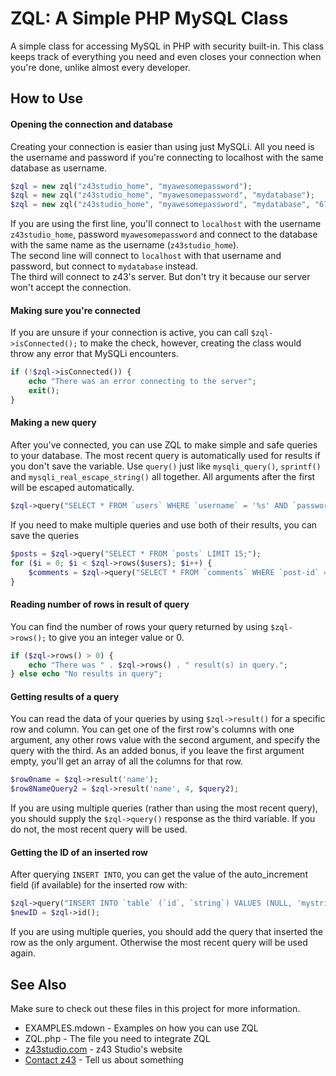 ZQL: A Simple PHP MySQL Class
=========

A simple class for accessing MySQL in PHP with security built-in. This class keeps track of everything you need and even closes your connection when you're done, unlike almost every developer.

How to Use
----------

#### Opening the connection and database

Creating your connection is easier than using just MySQLi. All you need is the username and password if you're connecting to localhost with the same database as username.

```php
$zql = new zql("z43studio_home", "myawesomepassword");
$zql = new zql("z43studio_home", "myawesomepassword", "mydatabase");
$zql = new zql("z43studio_home", "myawesomepassword", "mydatabase", "67.43.23.193");
```

If you are using the first line, you'll connect to `localhost` with the username `z43studio_home`, password `myawesomepassword` and connect to the database with the same name as the username (`z43studio_home`).  
The second line will connect to `localhost` with that username and password, but connect to `mydatabase` instead.  
The third will connect to z43's server. But don't try it because our server won't accept the connection.

#### Making sure you're connected

If you are unsure if your connection is active, you can call `$zql->isConnected();` to make the check, however, creating the class would throw any error that MySQLi encounters.

```php
if (!$zql->isConnected()) {
	echo "There was an error connecting to the server";
	exit();
}
```

#### Making a new query

After you've connected, you can use ZQL to make simple and safe queries to your database. The most recent query is automatically used for results if you don't save the variable. Use `query()` just like `mysqli_query()`, `sprintf()` and `mysqli_real_escape_string()` all together. All arguments after the first will be escaped automatically.

```php
$zql->query("SELECT * FROM `users` WHERE `username` = '%s' AND `password` = '%s' LIMIT 1;", $username, hash('sha-256', $password));
```

If you need to make multiple queries and use both of their results, you can save the queries

```php
$posts = $zql->query("SELECT * FROM `posts` LIMIT 15;");
for ($i = 0; $i < $zql->rows($users); $i++) {
	$comments = $zql->query("SELECT * FROM `comments` WHERE `post-id` = 5;");
}
```

#### Reading number of rows in result of query

You can find the number of rows your query returned by using `$zql->rows();` to give you an integer value or 0.

```php
if ($zql->rows() > 0) {
	echo "There was " . $zql->rows() . " result(s) in query.";
} else echo "No results in query";
```

#### Getting results of a query

You can read the data of your queries by using `$zql->result()` for a specific row and column. You can get one of the first row's columns with one argument, any other rows value with the second argument, and specify the query with the third. As an added bonus, if you leave the first argument empty, you'll get an array of all the columns for that row.

```php
$row0name = $zql->result('name');
$row8NameQuery2 = $zql->result('name', 4, $query2);
```

If you are using multiple queries (rather than using the most recent query), you should supply the `$zql->query()` response as the third variable. If you do not, the most recent query will be used.

#### Getting the ID of an inserted row

After querying `INSERT INTO`, you can get the value of the auto_increment field (if available) for the inserted row with:

```php
$zql->query("INSERT INTO `table` (`id`, `string`) VALUES (NULL, 'mystring');");
$newID = $zql->id();
```

If you are using multiple queries, you should add the query that inserted the row as the only argument. Otherwise the most recent query will be used again.

See Also
--------

Make sure to check out these files in this project for more information.

* EXAMPLES.mdown - Examples on how you can use ZQL
* ZQL.php - The file you need to integrate ZQL
* [z43studio.com](http://z43studio.com/) - z43 Studio's website
* [Contact z43](https://z43studio.com/talk.php) - Tell us about something